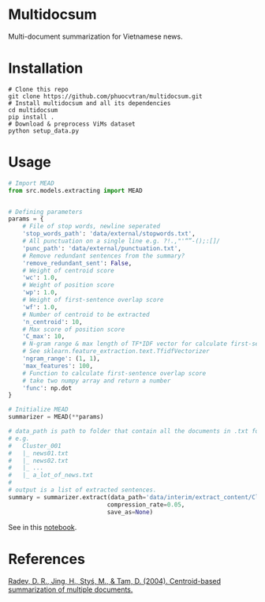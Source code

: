 # Multidocsum
Multi-document summarization for Vietnamese news.

# Installation
```shell
# Clone this repo
git clone https://github.com/phuocvtran/multidocsum.git
# Install multidocsum and all its dependencies
cd multidocsum
pip install .
# Download & preprocess ViMs dataset
python setup_data.py
```
# Usage
```python
# Import MEAD
from src.models.extracting import MEAD


# Defining parameters
params = {
    # File of stop words, newline seperated
    'stop_words_path': 'data/external/stopwords.txt', 
    # All punctuation on a single line e.g. ?!.,"'“”-();:[]/
    'punc_path': 'data/external/punctuation.txt', 
    # Remove redundant sentences from the summary?
    'remove_redundant_sent': False,
    # Weight of centroid score
    'wc': 1.0, 
    # Weight of position score
    'wp': 1.0, 
    # Weight of first-sentence overlap score
    'wf': 1.0, 
    # Number of centroid to be extracted
    'n_centroid': 10, 
    # Max score of position score
    'C_max': 10, 
    # N-gram range & max length of TF*IDF vector for calculate first-sentence overlap score
    # See sklearn.feature_extraction.text.TfidfVectorizer
    'ngram_range': (1, 1), 
    'max_features': 100,
    # Function to calculate first-sentence overlap score
    # take two numpy array and return a number
    'func': np.dot
}

# Initialize MEAD
summarizer = MEAD(**params)

# data_path is path to folder that contain all the documents in .txt format
# e.g.
#   Cluster_001
#   |_ news01.txt
#   |_ news02.txt
#   |_ ...
#   |_ a_lot_of_news.txt
#
# output is a list of extracted sentences.
summary = summarizer.extract(data_path='data/interim/extract_content/Cluster_001', 
                            compression_rate=0.05,
                            save_as=None)
```
See in this [notebook](notebooks/02-tvp-sample-usage.ipynb).

# References
[Radev, D. R., Jing, H., Styś, M., & Tam, D. (2004). Centroid-based summarization of multiple documents.](https://dollar.biz.uiowa.edu/~street/radev04.pdf)

